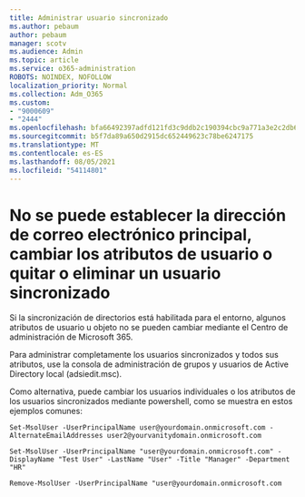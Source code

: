 ```yaml
---
title: Administrar usuario sincronizado
ms.author: pebaum
author: pebaum
manager: scotv
ms.audience: Admin
ms.topic: article
ms.service: o365-administration
ROBOTS: NOINDEX, NOFOLLOW
localization_priority: Normal
ms.collection: Adm_O365
ms.custom:
- "9000609"
- "2444"
ms.openlocfilehash: bfa66492397adfd121fd3c9ddb2c190394cbc9a771a3e2c2db656ad438e404f8
ms.sourcegitcommit: b5f7da89a650d2915dc652449623c78be6247175
ms.translationtype: MT
ms.contentlocale: es-ES
ms.lasthandoff: 08/05/2021
ms.locfileid: "54114801"
---
```

# <a name="unable-to-set-primary-email-address-change-user-attributes-or-removedelete-a-synchronized-user"></a>No se puede establecer la dirección de correo electrónico principal, cambiar los atributos de usuario o quitar o eliminar un usuario sincronizado

Si la sincronización de directorios está habilitada para el entorno, algunos atributos de usuario u objeto no se pueden cambiar mediante el Centro de administración de Microsoft 365.

Para administrar completamente los usuarios sincronizados y todos sus atributos, use la consola de administración de grupos y usuarios de Active Directory local (adsiedit.msc).  

Como alternativa, puede cambiar los usuarios individuales o los atributos de los usuarios sincronizados mediante powershell, como se muestra en estos ejemplos comunes:

`Set-MsolUser -UserPrincipalName user@yourdomain.onmicrosoft.com -AlternateEmailAddresses user2@yourvanitydomain.onmicrosoft.com`

`Set-MsolUser -UserPrincipalName "user@yourdomain.onmicrosoft.com" -DisplayName "Test User" -LastName "User" -Title "Manager" -Department "HR"`

`Remove-MsolUser -UserPrincipalName "user@yourdomain.onmicrosoft.com`

